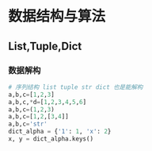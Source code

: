 # 数据结构与算法

## List,Tuple,Dict

### 数据解构

```Python
# 序列结构 list tuple str dict 也是能解构
a,b,c=[1,2,3]
a,b,c,*d=[1,2,3,4,5,6]
a,b,c=(1,2,3)
a,b,c=[1,2,[3,4]]
a,b,c='str'
dict_alpha = {'1': 1, 'x': 2}
x, y = dict_alpha.keys()
```



## 

